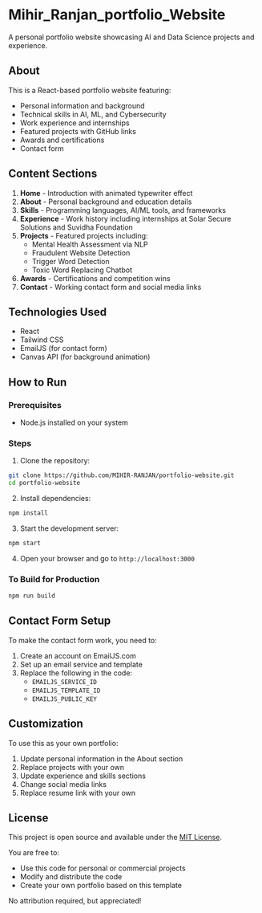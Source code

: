 # Mihir_Ranjan_portfolio_Website

A personal portfolio website showcasing AI and Data Science projects and experience.

## About

This is a React-based portfolio website featuring:
- Personal information and background
- Technical skills in AI, ML, and Cybersecurity
- Work experience and internships
- Featured projects with GitHub links
- Awards and certifications
- Contact form

## Content Sections

1. **Home** - Introduction with animated typewriter effect
2. **About** - Personal background and education details
3. **Skills** - Programming languages, AI/ML tools, and frameworks
4. **Experience** - Work history including internships at Solar Secure Solutions and Suvidha Foundation
5. **Projects** - Featured projects including:
   - Mental Health Assessment via NLP
   - Fraudulent Website Detection
   - Trigger Word Detection
   - Toxic Word Replacing Chatbot
6. **Awards** - Certifications and competition wins
7. **Contact** - Working contact form and social media links

## Technologies Used

- React
- Tailwind CSS
- EmailJS (for contact form)
- Canvas API (for background animation)

## How to Run

### Prerequisites
- Node.js installed on your system

### Steps
1. Clone the repository:
```bash
git clone https://github.com/MIHIR-RANJAN/portfolio-website.git
cd portfolio-website
```

2. Install dependencies:
```bash
npm install
```

3. Start the development server:
```bash
npm start
```

4. Open your browser and go to `http://localhost:3000`

### To Build for Production
```bash
npm run build
```

## Contact Form Setup

To make the contact form work, you need to:
1. Create an account on EmailJS.com
2. Set up an email service and template
3. Replace the following in the code:
   - `EMAILJS_SERVICE_ID`
   - `EMAILJS_TEMPLATE_ID` 
   - `EMAILJS_PUBLIC_KEY`

## Customization

To use this as your own portfolio:
1. Update personal information in the About section
2. Replace projects with your own
3. Update experience and skills sections
4. Change social media links
5. Replace resume link with your own

## License

This project is open source and available under the [MIT License](LICENSE).

You are free to:
- Use this code for personal or commercial projects
- Modify and distribute the code
- Create your own portfolio based on this template

No attribution required, but appreciated!
